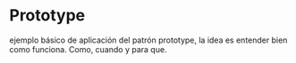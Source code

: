 # Prototype
ejemplo básico de aplicación del patrón prototype, la idea es entender bien como funciona. Como, cuando y para que. 
